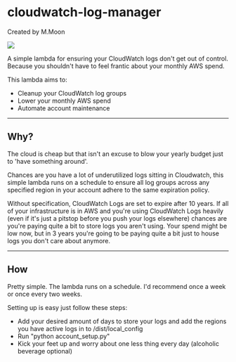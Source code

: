 # cloudwatch-log-manager

Created by M.Moon  

![](http://31.media.tumblr.com/9784bd9341d7bf57a258b6d287f8f3bc/tumblr_inline_nn40vfWblp1t7z78b_500.gif)  

A simple lambda for ensuring your CloudWatch logs don't get out of control. Because you shouldn't have to feel frantic about your monthly AWS spend. 

This lambda aims to:  
- Cleanup your CloudWatch log groups
- Lower your monthly AWS spend  
- Automate account maintenance  

---

## Why?

The cloud is cheap but that isn't an excuse to blow your yearly budget just to 'have something around'.  

Chances are you have a lot of underutilized logs sitting in Cloudwatch, this simple lambda runs on a schedule to ensure all log groups across any specified region in your account adhere to the same expiration policy.  

Without specification, CloudWatch Logs are set to expire after 10 years. If all of your infrastructure is in AWS and you're using CloudWatch Logs heavily (even if it's just a pitstop before you push your logs elsewhere) chances are you're paying quite a bit to store logs you aren't using. Your spend might be low now, but in 3 years you're going to be paying quite a bit just to house logs you don't care about anymore.

---

## How 

Pretty simple. The lambda runs on a schedule. I'd recommend once a week or once every two weeks.  

Setting up is easy just follow these steps:  
- Add your desired amount of days to store your logs and add the regions you have active logs in to /dist/local_config
- Run "python account_setup.py"
- Kick your feet up and worry about one less thing every day (alcoholic beverage optional)